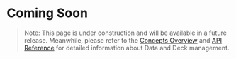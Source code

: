 # Coming Soon

> Note: This page is under construction and will be available in a future release.
> Meanwhile, please refer to the [Concepts Overview](Concepts.md) and [API Reference](API.md) for detailed information about Data and Deck management.
